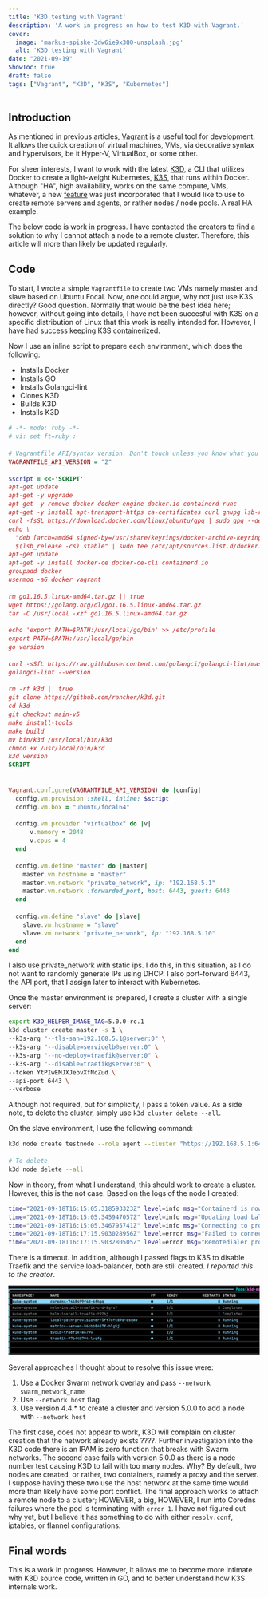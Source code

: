 ```yaml
---
title: 'K3D testing with Vagrant'
description: 'A work in progress on how to test K3D with Vagrant.'
cover:
  image: 'markus-spiske-3dw6ie9x3Q0-unsplash.jpg'
  alt: 'K3D testing with Vagrant'
date: "2021-09-19"
ShowToc: true
draft: false
tags: ["Vagrant", "K3D", "K3S", "Kubernetes"]
---
```


## Introduction
As mentioned in previous articles, [Vagrant](https://www.vagrantup.com/) is a useful tool for development. 
It allows the quick creation of virtual machines, VMs, via decorative syntax and hypervisors, be it Hyper-V, VirtualBox, or some other. 

For sheer interests, I want to work with the latest [K3D](https://k3d.io/), a CLI that utilizes Docker to create a light-weight Kubernetes, [K3S](https://k3s.io/), 
that runs within Docker. Although "HA", high availability, works on the same compute, VMs, whatever, a new [feature](https://github.com/rancher/k3d/pull/734) was just 
incorporated that I would like to use to create remote servers and agents, or rather nodes / node pools. A real HA example.

The below code is work in progress. I have contacted the creators to find a solution to why I cannot attach a node to a remote cluster. Therefore, this article will more than likely
be updated regularly.

## Code
To start, I wrote a simple `Vagrantfile` to create two VMs namely master and slave based on Ubuntu Focal. Now, one could argue, why not just use K3S directly? 
Good question. Normally that would be the best idea here; however, without going into details, I have not been succesful with K3S on a specific distribution of Linux that this work is really
intended for. However, I have had success keeping K3S containerized.

Now I use an inline script to prepare each environment, which does the following:

  - Installs Docker
  - Installs GO
  - Installs Golangci-lint
  - Clones K3D
  - Builds K3D
  - Installs K3D

```ruby
# -*- mode: ruby -*-
# vi: set ft=ruby :

# Vagrantfile API/syntax version. Don't touch unless you know what you're doing!
VAGRANTFILE_API_VERSION = "2"

$script = <<-'SCRIPT'
apt-get update
apt-get -y upgrade
apt-get -y remove docker docker-engine docker.io containerd runc
apt-get -y install apt-transport-https ca-certificates curl gnupg lsb-release git wget build-essential net-tools
curl -fsSL https://download.docker.com/linux/ubuntu/gpg | sudo gpg --dearmor -o /usr/share/keyrings/docker-archive-keyring.gpg
echo \
  "deb [arch=amd64 signed-by=/usr/share/keyrings/docker-archive-keyring.gpg] https://download.docker.com/linux/ubuntu \
  $(lsb_release -cs) stable" | sudo tee /etc/apt/sources.list.d/docker.list > /dev/null
apt-get update
apt-get -y install docker-ce docker-ce-cli containerd.io
groupadd docker
usermod -aG docker vagrant

rm go1.16.5.linux-amd64.tar.gz || true
wget https://golang.org/dl/go1.16.5.linux-amd64.tar.gz
tar -C /usr/local -xzf go1.16.5.linux-amd64.tar.gz

echo 'export PATH=$PATH:/usr/local/go/bin' >> /etc/profile
export PATH=$PATH:/usr/local/go/bin
go version

curl -sSfL https://raw.githubusercontent.com/golangci/golangci-lint/master/install.sh | sh -s -- -b /usr/local/bin v1.39.0
golangci-lint --version

rm -rf k3d || true
git clone https://github.com/rancher/k3d.git
cd k3d
git checkout main-v5
make install-tools
make build
mv bin/k3d /usr/local/bin/k3d
chmod +x /usr/local/bin/k3d
k3d version
SCRIPT


Vagrant.configure(VAGRANTFILE_API_VERSION) do |config|
  config.vm.provision :shell, inline: $script
  config.vm.box = "ubuntu/focal64"

  config.vm.provider "virtualbox" do |v|
      v.memory = 2048
      v.cpus = 4
  end

  config.vm.define "master" do |master|
    master.vm.hostname = "master"
    master.vm.network "private_network", ip: "192.168.5.1"
    master.vm.network :forwarded_port, host: 6443, guest: 6443
  end

  config.vm.define "slave" do |slave|
    slave.vm.hostname = "slave"
    slave.vm.network "private_network", ip: "192.168.5.10"
  end
end
```

I also use private_network with static ips. I do this, in this situation, as I do not want to randomly generate IPs using DHCP. I also port-forward 6443, the API port, that I
assign later to interact with Kubernetes.

Once the master environment is prepared, I create a cluster with a single server:

```bash
export K3D_HELPER_IMAGE_TAG=5.0.0-rc.1
k3d cluster create master -s 1 \
--k3s-arg "--tls-san=192.168.5.1@server:0" \
--k3s-arg "--disable=servicelb@server:0" \
--k3s-arg "--no-deploy=traefik@server:0" \
--k3s-arg "--disable=traefik@server:0" \
--token YtPIwEMJXJebvXfNcZud \
--api-port 6443 \
--verbose
```

Although not required, but for simplicity, I pass a token value. As a side note, to delete the cluster, simply use `k3d cluster delete --all`.

On the slave environment, I use the following command:

```bash
k3d node create testnode --role agent --cluster "https://192.168.5.1:6443" --token YtPIwEMJXJebvXfNcZud --verbose

# To delete
k3d node delete --all
```

Now in theory, from what I understand, this should work to create a cluster. However, this is the not case. Based on the logs of the node I created:

```bash
time="2021-09-18T16:15:05.318593323Z" level=info msg="Containerd is now running"
time="2021-09-18T16:15:05.345947057Z" level=info msg="Updating load balancer server addresses -> [172.18.0.2:6443 192.168.5.1:6443]"
time="2021-09-18T16:15:05.346795741Z" level=info msg="Connecting to proxy" url="wss://172.18.0.2:6443/v1-k3s/connect"
time="2021-09-18T16:17:15.903028956Z" level=error msg="Failed to connect to proxy" error="dial tcp 172.18.0.2:6443: connect: connection timed out"
time="2021-09-18T16:17:15.903280505Z" level=error msg="Remotedialer proxy error" error="dial tcp 172.18.0.2:6443: connect: connection timed out"
```

There is a timeout. In addition, although I passed flags to K3S to disable Traefik and the service load-balancer, both are still created. *I reported this to the creator*. 

![image](img/133923505-9cdde65a-be05-43f0-94ef-58449b542962.png)

Several approaches I thought about to resolve this issue were:

1. Use a Docker Swarm network overlay and pass `--network swarm_network_name`
2. Use `--network host` flag
3. Use version 4.4.* to create a cluster and version 5.0.0 to add a node with `--network host`

The first case, does not appear to work, K3D will complain on cluster creation that the network already exists ????. Further investigation into the K3D code 
there is an IPAM is zero function that breaks with Swarm networks. The second case fails with version 5.0.0 as there is a node number test causing K3D to fail with 
too many nodes. Why? By default, two nodes are created, or rather, two containers, namely a proxy and the server. I suppose having these two use the host network at the same time
would more than likely have some port conflict. The final approach works to attach a remote node to a cluster; HOWEVER, a big, HOWEVER, I run into Coredns failures where the pod
is terminating with `error 1`. I have not figured out why yet, but I believe it has something to do with either `resolv.conf`, iptables, or flannel configurations.

## Final words
This is a work in progress. However, it allows me to become more intimate with K3D source code, written in GO, and to better understand how K3S internals work.